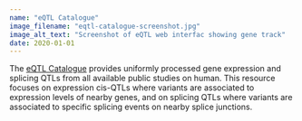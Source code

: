 ```yaml
---
name: "eQTL Catalogue"
image_filename: "eqtl-catalogue-screenshot.jpg"
image_alt_text: "Screenshot of eQTL web interfac showing gene track"
date: 2020-01-01
---
```

The <a href="https://www.ebi.ac.uk/eqtl/" target="_blank">eQTL Catalogue</a> provides uniformly processed gene expression and splicing QTLs from all available public studies on human. This resource focuses on expression cis-QTLs where variants are associated to expression levels of nearby genes, and on splicing QTLs where variants are associated to specific splicing events on nearby splice junctions.